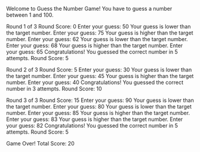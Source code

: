 Welcome to Guess the Number Game!
You have to guess a number between 1 and 100.

Round 1 of 3
Round Score: 0
Enter your guess: 50
Your guess is lower than the target number.
Enter your guess: 75
Your guess is higher than the target number.
Enter your guess: 62
Your guess is lower than the target number.
Enter your guess: 68
Your guess is higher than the target number.
Enter your guess: 65
Congratulations! You guessed the correct number in 5 attempts.
Round Score: 5

Round 2 of 3
Round Score: 5
Enter your guess: 30
Your guess is lower than the target number.
Enter your guess: 45
Your guess is higher than the target number.
Enter your guess: 40
Congratulations! You guessed the correct number in 3 attempts.
Round Score: 10

Round 3 of 3
Round Score: 15
Enter your guess: 90
Your guess is lower than the target number.
Enter your guess: 80
Your guess is lower than the target number.
Enter your guess: 85
Your guess is higher than the target number.
Enter your guess: 83
Your guess is higher than the target number.
Enter your guess: 82
Congratulations! You guessed the correct number in 5 attempts.
Round Score: 5

Game Over!
Total Score: 20
